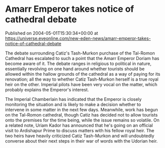 # Amarr Emperor takes notice of cathedral debate
Published on 2004-05-01T15:30:34+00:00 at https://universe.eveonline.com/new-eden-news/amarr-emperor-takes-notice-of-cathedral-debate

The debate surrounding Catiz's Tash-Murkon purchase of the Tal-Romon Cathedral has escalated to such a point that the Amarr Emperor Doriam has become aware of it. The debate ranges in religious to political in nature, essentially revolving on one hand around whether tourists should be allowed within the hallow grounds of the cathedral as a way of paying for its renovation; all the way to whether Catiz Tash-Murkon herself is a true royal heir on the other. Imperial pilots have been very vocal on the matter, which probably explains the Emperor's interest.  
  
The Imperial Chamberlain has indicated that the Emperor is closely monitoring the situation and is likely to make a decision whether to intervene in some matter in the next few days. Meanwhile, work has begun on the Tal-Romon cathedral, though Catiz has decided not to allow tourists onto the premises for the time being, while the issue remains so volatile. On a related note, Uriam Kador has announced that he's going on an official visit to Ardishapur Prime to discuss matters with his fellow royal heir. The two heirs have heavily criticized Catiz Tash-Murkon and will undoubtedly converse about their next steps in their war of words with the Udorian heir.
